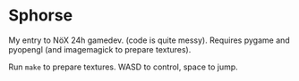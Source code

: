 Sphorse
=======

My entry to NöX 24h gamedev. (code is quite messy). Requires pygame and pyopengl (and imagemagick to prepare textures).

Run `make` to prepare textures.
WASD to control, space to jump.
